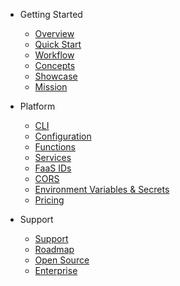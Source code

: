 - Getting Started
  - [Overview](readme.md)
  - [Quick Start](quick-start.md)
  - [Workflow](workflow.md)
  - [Concepts](concepts.md)
  - [Showcase](showcase.md)
  - [Mission](mission.md)

- Platform
  - [CLI](cli.md)
  - [Configuration](configuration.md)
  - [Functions](functions.md)
  - [Services](services.md)
  - [FaaS IDs](faas-ids.md)
  - [CORS](cors.md)
  - [Environment Variables & Secrets](env-vars-and-secrets.md)
  - [Pricing](pricing.md)

- Support
  - [Support](support.md)
  - [Roadmap](roadmap.md)
  - [Open Source](open-source.md)
  - [Enterprise](enterprise.md)
